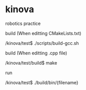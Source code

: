 # kinova
robotics practice

build (When editting CMakeLists.txt)

/kinova/test$ ./scripts/build-gcc.sh

build (When editting .cpp file)

/kinova/test/build$ make

run

/kinova/test$ ./build/bin/{filename}
